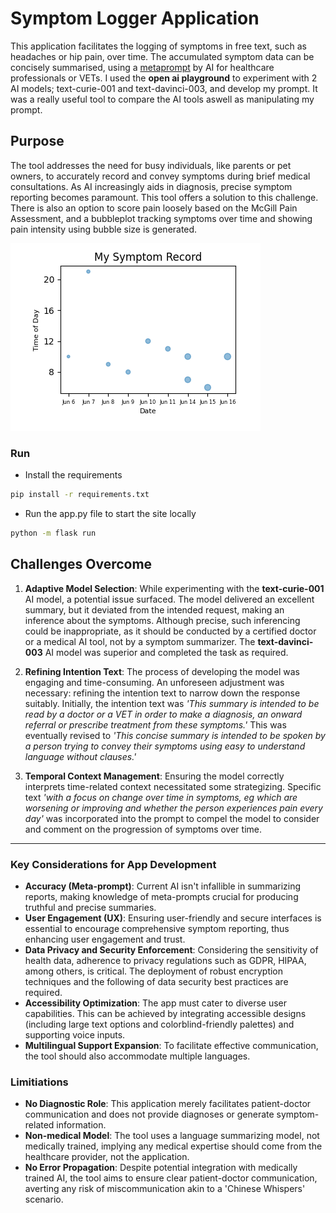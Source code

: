 # Symptom Logger Application

This application facilitates the logging of symptoms in free text, such as headaches or hip pain, over time. The accumulated symptom data can be concisely summarised, using a [metaprompt](./application/metaprompt.py) by AI for healthcare professionals or VETs. I used the **open ai playground** to experiment with 2 AI models; text-curie-001 and text-davinci-003, and develop my prompt. It was a really useful tool to compare the AI tools aswell as manipulating my prompt.

## Purpose

The tool addresses the need for busy individuals, like parents or pet owners, to accurately record and convey symptoms during brief medical consultations. As AI increasingly aids in diagnosis, precise symptom reporting becomes paramount. This tool offers a solution to this challenge. There is also an option to score pain loosely based on the McGill Pain Assessment, and a bubbleplot tracking symptoms over time and showing pain intensity using bubble size is generated.

![Image - Bubbleplot](./application/static/images/bubbleplot.png)

### Run
- Install the requirements
```bash
pip install -r requirements.txt
```
- Run the app.py file to start the site locally
```bash
python -m flask run
```

## Challenges Overcome

1. **Adaptive Model Selection**: While experimenting with the **text-curie-001** AI model, a potential issue surfaced. The model delivered an excellent summary, but it deviated from the intended request, making an inference about the symptoms. Although precise, such inferencing could be inappropriate, as it should be conducted by a certified doctor or a medical AI tool, not by a symptom summarizer. The **text-davinci-003** AI model was superior and completed the task as required.

2. **Refining Intention Text**: The process of developing the model was engaging and time-consuming. An unforeseen adjustment was necessary: refining the intention text to narrow down the response suitably. Initially, the intention text was *'This summary is intended to be read by a doctor or a VET in order to make a diagnosis, an onward referral or prescribe treatment from these symptoms.'* This was eventually revised to *'This concise summary is intended to be spoken by a person trying to convey their symptoms using easy to understand language without clauses.'*

3. **Temporal Context Management**: Ensuring the model correctly interprets time-related context necessitated some strategizing. Specific text *'with a focus on change over time in symptoms, eg which are worsening or improving and whether the person experiences pain every day'* was incorporated into the prompt to compel the model to consider and comment on the progression of symptoms over time.

___
### Key Considerations for App Development
- **Accuracy (Meta-prompt)**: 
    Current AI isn't infallible in summarizing reports, making knowledge of meta-prompts crucial for producing truthful and precise summaries.
- **User Engagement (UX)**: 
    Ensuring user-friendly and secure interfaces is essential to encourage comprehensive symptom reporting, thus enhancing user engagement and trust.
- **Data Privacy and Security Enforcement**: 
    Considering the sensitivity of health data, adherence to privacy regulations such as GDPR, HIPAA, among others, is critical. The deployment of robust encryption techniques and the following of data security best practices are required.
- **Accessibility Optimization**: 
    The app must cater to diverse user capabilities. This can be achieved by integrating accessible designs (including large text options and colorblind-friendly palettes) and supporting voice inputs.
- **Multilingual Support Expansion**: 
    To facilitate effective communication, the tool should also accommodate multiple languages.

### Limitiations
- **No Diagnostic Role**: This application merely facilitates patient-doctor communication and does not provide diagnoses or generate symptom-related information.
- **Non-medical Model**: The tool uses a language summarizing model, not medically trained, implying any medical expertise should come from the healthcare provider, not the application.
- **No Error Propagation**: Despite potential integration with medically trained AI, the tool aims to ensure clear patient-doctor communication, averting any risk of miscommunication akin to a 'Chinese Whispers' scenario.
